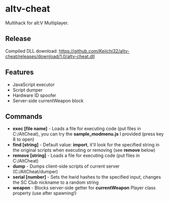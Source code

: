 # altv-cheat

Multihack for alt:V Multiplayer.

## Release

Compiled DLL download: https://github.com/Keiichi32/altv-cheat/releases/download/1.0/altv-cheat.dll

## Features

* JavaScript executor
* Script dumper
* Hardware ID spoofer
* Server-side currentWeapon block

## Commands

* **exec [file name]** - Loads a file for executing code (put files in C:/AltCheat), you can try the **sample_modmenu.js** I provided (press key 8 to open)
* **find [string]** - Default value: **import**, it'll look for the specified string in the original scripts when executing or removing (see **remove** below)
* **remove [string]** - Loads a file for executing code (put files in C:/AltCheat)
* **dump** - Dumps client-side scripts of current server (C:/AltCheat/dumper)
* **serial [number]** - Sets the hwid hashes to the specified input, changes the SC Club nickname to a random string
* **weapon** - Blocks server-side getter for **currentWeapon** Player class property (use after spawning!)

